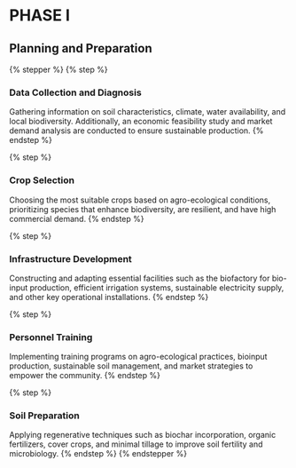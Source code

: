 # PHASE I

## Planning and Preparation

{% stepper %}
{% step %}
### **Data Collection and Diagnosis**

Gathering information on soil characteristics, climate, water availability, and local biodiversity. Additionally, an economic feasibility study and market demand analysis are conducted to ensure sustainable production.
{% endstep %}

{% step %}
### **Crop Selection**

Choosing the most suitable crops based on agro-ecological conditions, prioritizing species that enhance biodiversity, are resilient, and have high commercial demand.
{% endstep %}

{% step %}
### **Infrastructure Development**

Constructing and adapting essential facilities such as the biofactory for bio-input production, efficient irrigation systems, sustainable electricity supply, and other key operational installations.
{% endstep %}

{% step %}
### Personnel Training

Implementing training programs on agro-ecological practices, bioinput production, sustainable soil management, and market strategies to empower the community.
{% endstep %}

{% step %}
### **Soil Preparation**

Applying regenerative techniques such as biochar incorporation, organic fertilizers, cover crops, and minimal tillage to improve soil fertility and microbiology.
{% endstep %}
{% endstepper %}

